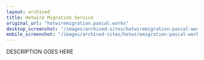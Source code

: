 ```yaml
---
layout: archived
title: Hotwire Migration Service
original_url: "hotwiremigration.pascal.works"
desktop_screenshot: "/images/archived-sites/hotwiremigration-pascal-works-desktop-20250620.png"
mobile_screenshot: "/images/archived-sites/hotwiremigration-pascal-works-mobile-20250620.png"
---
```


DESCRIPTION GOES HERE
